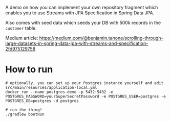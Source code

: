 A demo on how you can implement your own repository fragment which enables you to use Streams with JPA Specification in Spring Data JPA.

Also comes with seed data which seeds your DB with 500k records in the `customer` table.

Medium article: https://medium.com/@benjamin.tanone/scrolling-through-large-datasets-in-spring-data-jpa-with-streams-and-specification-2fd975129758

# How to run
```
# optionally, you can set up your Postgres instance yourself and edit src/main/resources/application-local.yml
docker run --name postgres-demo -p 5432:5432 -e POSTGRES_PASSWORD=yourSuperSecretPassword -e POSTGRES_USER=postgres -e POSTGRES_DB=postgres -d postgres

# run the thing!
./gradlew bootRun
```
